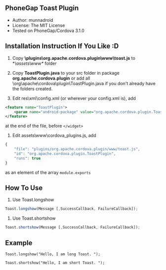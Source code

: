 PhoneGap Toast Plugin
--------------------------

+ Author: munnadroid
+ License: The MIT License
+ Tested on PhoneGap/Cordova 3.1.0

## Installation Instruction If You Like :D

1. Copy **\plugins\org.apache.cordova.plugin\www\toast.js** to **\assets\www\** folder 

1. Copy **ToastPlugin.java** to your src folder in package **org.apache.cordova.plugin** or add all \org\apache\cordova\plugin\ToastPlugin.java if you don't already have the folders created.

1. Edit res\xml\config.xml (or wherever your config.xml is), add 
``` xml
<feature name="ToastPlugin">
    <param name="android-package" value="org.apache.cordova.plugin.ToastPlugin" />
</feature>
```
at the end of the file, before `</widget>`

1. Edit assets\www\cordova_plugins.js, add
``` javascript
{
    "file": "plugins/org.apache.cordova.plugin/www/toast.js",
    "id": "org.apache.cordova.plugin.ToastPlugin",
    "runs": true
}
```
as an element of the array `module.exports`

## How To Use

1. Use Toast.longshow

``` javascript
Toast.longshow(Message [,SuccessCallback, FailureCallback]);
```

1. Use Toast.shortshow

``` javascript
Toast.shortshow(Message [,SuccessCallback, FailureCallback]);
```
	
Example
----------
		
	Toast.longshow("Hello, I am long Toast. ");
	
	Toast.shortshow("Hello, I am short Toast. ");
	

